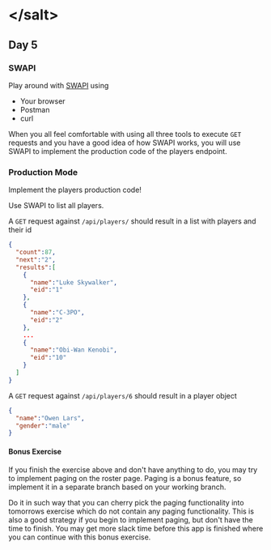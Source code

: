 # &lt;/salt&gt;
## Day 5

### SWAPI

Play around with [SWAPI](https://swapi.co/api/) using 

- Your browser
- Postman
- curl

When you all feel comfortable with using all three tools to execute `GET` requests and you have a good idea of how SWAPI works, 
you will use SWAPI to implement the production code of the players endpoint.

### Production Mode
Implement the players production code!

Use SWAPI to list all players.

A `GET` request against `/api/players/` should result in a list with players and their id
```json 
{
  "count":87,
  "next":"2",
  "results":[
    {
      "name":"Luke Skywalker",
      "eid":"1"
    },
    {
      "name":"C-3PO",
      "eid":"2"
    },
    ...
    {
      "name":"Obi-Wan Kenobi",
      "eid":"10"
    }
  ]
}
```

A `GET` request against `/api/players/6` should result in a player object
```json
{
  "name":"Owen Lars",
  "gender":"male"
}
```

#### Bonus Exercise
If you finish the exercise above and don't have anything to do, you may try to implement paging on the roster page.
Paging is a bonus feature, so implement it in a separate branch based on your working branch.

Do it in such way that you can cherry pick the paging functionality into tomorrows exercise which do not contain any paging functionality. 
This is also a good strategy if you begin to implement paging, but don't have the time to finish. 
You may get more slack time before this app is finished where you can continue with this bonus exercise.
